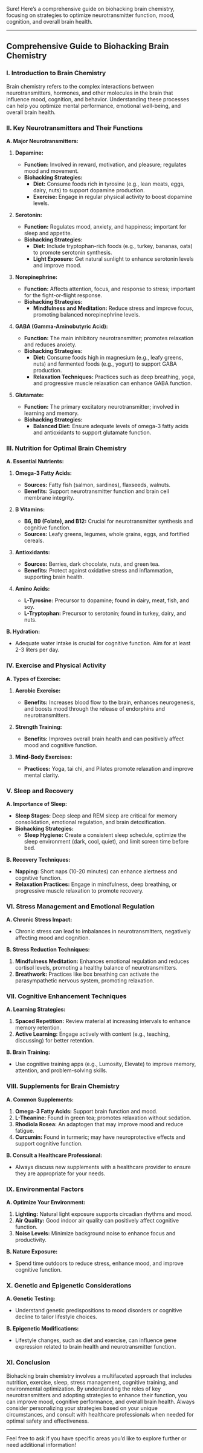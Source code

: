 Sure! Here’s a comprehensive guide on biohacking brain chemistry, focusing on strategies to optimize neurotransmitter function, mood, cognition, and overall brain health.

---

## Comprehensive Guide to Biohacking Brain Chemistry

### **I. Introduction to Brain Chemistry**

Brain chemistry refers to the complex interactions between neurotransmitters, hormones, and other molecules in the brain that influence mood, cognition, and behavior. Understanding these processes can help you optimize mental performance, emotional well-being, and overall brain health.

### **II. Key Neurotransmitters and Their Functions**

**A. Major Neurotransmitters:**

1. **Dopamine:**
   - **Function:** Involved in reward, motivation, and pleasure; regulates mood and movement.
   - **Biohacking Strategies:** 
     - **Diet:** Consume foods rich in tyrosine (e.g., lean meats, eggs, dairy, nuts) to support dopamine production.
     - **Exercise:** Engage in regular physical activity to boost dopamine levels.

2. **Serotonin:**
   - **Function:** Regulates mood, anxiety, and happiness; important for sleep and appetite.
   - **Biohacking Strategies:** 
     - **Diet:** Include tryptophan-rich foods (e.g., turkey, bananas, oats) to promote serotonin synthesis.
     - **Light Exposure:** Get natural sunlight to enhance serotonin levels and improve mood.

3. **Norepinephrine:**
   - **Function:** Affects attention, focus, and response to stress; important for the fight-or-flight response.
   - **Biohacking Strategies:** 
     - **Mindfulness and Meditation:** Reduce stress and improve focus, promoting balanced norepinephrine levels.

4. **GABA (Gamma-Aminobutyric Acid):**
   - **Function:** The main inhibitory neurotransmitter; promotes relaxation and reduces anxiety.
   - **Biohacking Strategies:**
     - **Diet:** Consume foods high in magnesium (e.g., leafy greens, nuts) and fermented foods (e.g., yogurt) to support GABA production.
     - **Relaxation Techniques:** Practices such as deep breathing, yoga, and progressive muscle relaxation can enhance GABA function.

5. **Glutamate:**
   - **Function:** The primary excitatory neurotransmitter; involved in learning and memory.
   - **Biohacking Strategies:**
     - **Balanced Diet:** Ensure adequate levels of omega-3 fatty acids and antioxidants to support glutamate function.

### **III. Nutrition for Optimal Brain Chemistry**

**A. Essential Nutrients:**

1. **Omega-3 Fatty Acids:**
   - **Sources:** Fatty fish (salmon, sardines), flaxseeds, walnuts.
   - **Benefits:** Support neurotransmitter function and brain cell membrane integrity.

2. **B Vitamins:**
   - **B6, B9 (Folate), and B12:** Crucial for neurotransmitter synthesis and cognitive function.
   - **Sources:** Leafy greens, legumes, whole grains, eggs, and fortified cereals.

3. **Antioxidants:**
   - **Sources:** Berries, dark chocolate, nuts, and green tea.
   - **Benefits:** Protect against oxidative stress and inflammation, supporting brain health.

4. **Amino Acids:**
   - **L-Tyrosine:** Precursor to dopamine; found in dairy, meat, fish, and soy.
   - **L-Tryptophan:** Precursor to serotonin; found in turkey, dairy, and nuts.

**B. Hydration:**
- Adequate water intake is crucial for cognitive function. Aim for at least 2-3 liters per day.

### **IV. Exercise and Physical Activity**

**A. Types of Exercise:**

1. **Aerobic Exercise:**
   - **Benefits:** Increases blood flow to the brain, enhances neurogenesis, and boosts mood through the release of endorphins and neurotransmitters.

2. **Strength Training:**
   - **Benefits:** Improves overall brain health and can positively affect mood and cognitive function.

3. **Mind-Body Exercises:**
   - **Practices:** Yoga, tai chi, and Pilates promote relaxation and improve mental clarity.

### **V. Sleep and Recovery**

**A. Importance of Sleep:**
- **Sleep Stages:** Deep sleep and REM sleep are critical for memory consolidation, emotional regulation, and brain detoxification.
- **Biohacking Strategies:**
  - **Sleep Hygiene:** Create a consistent sleep schedule, optimize the sleep environment (dark, cool, quiet), and limit screen time before bed.

**B. Recovery Techniques:**
- **Napping:** Short naps (10-20 minutes) can enhance alertness and cognitive function.
- **Relaxation Practices:** Engage in mindfulness, deep breathing, or progressive muscle relaxation to promote recovery.

### **VI. Stress Management and Emotional Regulation**

**A. Chronic Stress Impact:**
- Chronic stress can lead to imbalances in neurotransmitters, negatively affecting mood and cognition.

**B. Stress Reduction Techniques:**
1. **Mindfulness Meditation:** Enhances emotional regulation and reduces cortisol levels, promoting a healthy balance of neurotransmitters.
2. **Breathwork:** Practices like box breathing can activate the parasympathetic nervous system, promoting relaxation.

### **VII. Cognitive Enhancement Techniques**

**A. Learning Strategies:**
1. **Spaced Repetition:** Review material at increasing intervals to enhance memory retention.
2. **Active Learning:** Engage actively with content (e.g., teaching, discussing) for better retention.

**B. Brain Training:**
- Use cognitive training apps (e.g., Lumosity, Elevate) to improve memory, attention, and problem-solving skills.

### **VIII. Supplements for Brain Chemistry**

**A. Common Supplements:**
1. **Omega-3 Fatty Acids:** Support brain function and mood.
2. **L-Theanine:** Found in green tea; promotes relaxation without sedation.
3. **Rhodiola Rosea:** An adaptogen that may improve mood and reduce fatigue.
4. **Curcumin:** Found in turmeric; may have neuroprotective effects and support cognitive function.

**B. Consult a Healthcare Professional:**
- Always discuss new supplements with a healthcare provider to ensure they are appropriate for your needs.

### **IX. Environmental Factors**

**A. Optimize Your Environment:**
1. **Lighting:** Natural light exposure supports circadian rhythms and mood.
2. **Air Quality:** Good indoor air quality can positively affect cognitive function.
3. **Noise Levels:** Minimize background noise to enhance focus and productivity.

**B. Nature Exposure:**
- Spend time outdoors to reduce stress, enhance mood, and improve cognitive function.

### **X. Genetic and Epigenetic Considerations**

**A. Genetic Testing:**
- Understand genetic predispositions to mood disorders or cognitive decline to tailor lifestyle choices.

**B. Epigenetic Modifications:**
- Lifestyle changes, such as diet and exercise, can influence gene expression related to brain health and neurotransmitter function.

### **XI. Conclusion**

Biohacking brain chemistry involves a multifaceted approach that includes nutrition, exercise, sleep, stress management, cognitive training, and environmental optimization. By understanding the roles of key neurotransmitters and adopting strategies to enhance their function, you can improve mood, cognitive performance, and overall brain health. Always consider personalizing your strategies based on your unique circumstances, and consult with healthcare professionals when needed for optimal safety and effectiveness.

---

Feel free to ask if you have specific areas you’d like to explore further or need additional information!